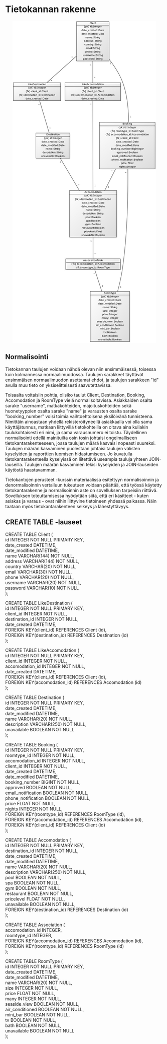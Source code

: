 # Tietokannan rakenne



<p align="center">
  <img src="https://github.com/heidihas/Kaukokaipuu/blob/master/documentation/Pictures/kaukokaipuu_tietokantakaavio.jpg">
</p>

## Normalisointi

Tietokannan taulujen voidaan nähdä olevan niin ensimmäisessä, toisessa kuin kolmannessa normaalimuodossa. Taulujen sarakkeet täyttävät ensimmäisen normaalimuodon asettamat ehdot, ja taulujen sarakkeen "id" avulla muu tieto on yksiselitteisesti saavutettavissa. 

Toisaalta voitaisiin pohtia, olisiko taulut Client, Destination, Booking, Accomodation ja RoomType vielä normalisoitavissa. Asiakkaiden osalta sarake "username", matkakohteiden, majoituskohteiden sekä huonetyyppien osalta sarake "name" ja varausten osalta sarake "booking_number" voisi toimia vaihtoehtoisena yksilöivänä tunnisteena. Nimittäin ainoastaan yhdellä rekisteröityneellä asiakkaalla voi olla sama käyttäjätunnus, matkaan liittyvillä tietokohteilla on oltava aina kullakin taulukohtaisesti eri nimi, ja sama varausnumero ei toistu. Täydellinen normalisointi edellä mainituilta osin tosin johtaisi ongelmalliseen tietokantarakenteeseen, jossa taulujen määrä kasvaisi nopeasti suureksi. Taulujen määrän kasvaminen puolestaan johtaisi taulujen välisten kyselyiden ja raporttien luomisen hidastumiseen. Jo kuvatulla tietokantarakenteella kyselyissä on liitettävä useampia tauluja yhteen JOIN-lauseilla. Taulujen määrän kasvaminen tekisi kyselyiden ja JOIN-lauseiden käytöstä haastavamman.

Tietokantojen perusteet -kurssin materiaalissa esitettyyn normalisoinnin ja denormalisoinnin vertailuun tukeutuen voidaan päättää, että työssä käytetty tietokantarakenne ja normalisoinnin aste on sovelluksen tarpeisiin riittävä. Sovelluksen toteuttamisessa hyödytään siitä, että eri käsitteet - kuten asiakas ja varaus - ovat niihin liittyvine tietoineen yhdessä paikassa. Näin taataan myös tietokantarakenteen selkeys ja lähestyttävyys.  

## CREATE TABLE -lauseet


CREATE TABLE Client (  
	id INTEGER NOT NULL PRIMARY KEY,   
	date_created DATETIME,   
	date_modified DATETIME,   
	name VARCHAR(144) NOT NULL,   
	address VARCHAR(144) NOT NULL,   
	country VARCHAR(20) NOT NULL,   
	email VARCHAR(30) NOT NULL,   
	phone VARCHAR(20) NOT NULL,   
	username VARCHAR(20) NOT NULL,   
	password VARCHAR(10) NOT NULL   
);

CREATE TABLE LikeDestination (  
	id INTEGER NOT NULL PRIMARY KEY,   
	client_id INTEGER NOT NULL,   
	destination_id INTEGER NOT NULL,  
	date_created DATETIME,    
	FOREIGN KEY(client_id) REFERENCES Client (id),   
	FOREIGN KEY(destination_id) REFERENCES Destination (id)  
);

CREATE TABLE LikeAccomodation (  
	id INTEGER NOT NULL PRIMARY KEY,   
	client_id INTEGER NOT NULL,   
	accomodation_id INTEGER NOT NULL,  
	date_created DATETIME,     
	FOREIGN KEY(client_id) REFERENCES Client (id),   
	FOREIGN KEY(accomodation_id) REFERENCES Accomodation (id)  
);

CREATE TABLE Destination (  
	id INTEGER NOT NULL PRIMARY KEY,   
	date_created DATETIME,   
	date_modified DATETIME,   
	name VARCHAR(20) NOT NULL,   
	description VARCHAR(250) NOT NULL,   
	unavailable BOOLEAN NOT NULL  
);

CREATE TABLE Booking (  
	id INTEGER NOT NULL PRIMARY KEY,   
	roomtype_id INTEGER NOT NULL,   
	accomodation_id INTEGER NOT NULL,  
	client_id INTEGER NOT NULL,  
	date_created DATETIME,   
	date_modified DATETIME,   
	booking_number BIGINT NOT NULL,  
	approved BOOLEAN NOT NULL,   
	email_notification BOOLEAN NOT NULL,   
	phone_notification BOOLEAN NOT NULL,   
	price FLOAT NOT NULL,   
	nights INTEGER NOT NULL,    
	FOREIGN KEY(roomtype_id) REFERENCES RoomType (id),   
	FOREIGN KEY(accomodation_id) REFERENCES Accomodation (id),   
	FOREIGN KEY(client_id) REFERENCES Client (id)  
);

CREATE TABLE Accomodation (  
	id INTEGER NOT NULL PRIMARY KEY,   
        destination_id INTEGER NOT NULL,   
	date_created DATETIME,  
	date_modified DATETIME,   
	name VARCHAR(20) NOT NULL,   
	description VARCHAR(250) NOT NULL,   
	pool BOOLEAN NOT NULL,   
	spa BOOLEAN NOT NULL,   
	gym BOOLEAN NOT NULL,   
	restaurant BOOLEAN NOT NULL,  
	pricelevel FLOAT NOT NULL,   
	unavailable BOOLEAN NOT NULL,    
	FOREIGN KEY(destination_id) REFERENCES Destination (id)  
);

CREATE TABLE Association (  
	accomodation_id INTEGER,  
	roomtype_id INTEGER,  
	FOREIGN KEY(accomodation_id) REFERENCES Accomodation (id),  
	FOREIGN KEY(roomtype_id) REFERENCES RoomType (id)   
);

CREATE TABLE RoomType (  
	id INTEGER NOT NULL PRIMARY KEY,   
	date_created DATETIME,   
	date_modified DATETIME,   
	name VARCHAR(20) NOT NULL,   
	size INTEGER NOT NULL,   
	price FLOAT NOT NULL,   
	many INTEGER NOT NULL,   
	seaside_view BOOLEAN NOT NULL,   
	air_conditioned BOOLEAN NOT NULL,   
	mini_bar BOOLEAN NOT NULL,   
	tv BOOLEAN NOT NULL,   
	bath BOOLEAN NOT NULL,   
	unavailable BOOLEAN NOT NULL  
);
